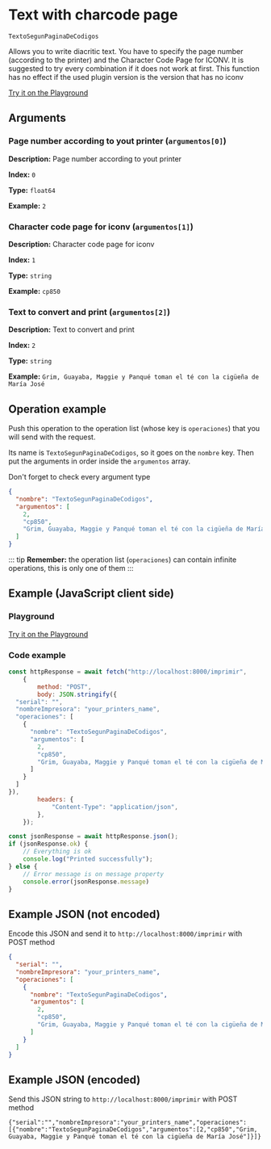 # Text with charcode page

`TextoSegunPaginaDeCodigos`

Allows you to write diacritic text. You have to specify the page number (according to the printer) and the Character Code Page for ICONV. It is suggested to try every combination if it does not work at first. This function has no effect if the used plugin version is the version that has no iconv


[Try it on the Playground](../playground.md?operacion=TextoSegunPaginaDeCodigos)

## Arguments
### Page number according to yout printer (`argumentos[0]`)



**Description:** Page number according to yout printer

**Index:** `0`

**Type:** `float64`

**Example:** `2`

### Character code page for iconv (`argumentos[1]`)



**Description:** Character code page for iconv

**Index:** `1`

**Type:** `string`

**Example:** `cp850`

### Text to convert and print (`argumentos[2]`)



**Description:** Text to convert and print

**Index:** `2`

**Type:** `string`

**Example:** `Grim, Guayaba, Maggie y Panqué toman el té con la cigüeña de María José`

## Operation example


Push this operation to the operation list (whose key is `operaciones`) that you will send with the request.

Its name is `TextoSegunPaginaDeCodigos`, so it goes on the `nombre` key. Then put the arguments in order
inside the `argumentos` array.

Don't forget to check every argument type



```json
{
  "nombre": "TextoSegunPaginaDeCodigos",
  "argumentos": [
    2,
    "cp850",
    "Grim, Guayaba, Maggie y Panqué toman el té con la cigüeña de María José"
  ]
}
```

::: tip
**Remember:** the operation list (`operaciones`) can contain infinite operations, this is only one of them
:::

## Example (JavaScript client side)

### Playground
[Try it on the Playground](../playground.md?operacion=TextoSegunPaginaDeCodigos)

<Playground nombreOperacion="TextoSegunPaginaDeCodigos"/>

### Code example
```js
const httpResponse = await fetch("http://localhost:8000/imprimir",
    {
        method: "POST",
        body: JSON.stringify({
  "serial": "",
  "nombreImpresora": "your_printers_name",
  "operaciones": [
    {
      "nombre": "TextoSegunPaginaDeCodigos",
      "argumentos": [
        2,
        "cp850",
        "Grim, Guayaba, Maggie y Panqué toman el té con la cigüeña de María José"
      ]
    }
  ]
}),
        headers: {
            "Content-Type": "application/json",
        },
    });

const jsonResponse = await httpResponse.json();
if (jsonResponse.ok) {
    // Everything is ok
    console.log("Printed successfully");
} else {
    // Error message is on message property
    console.error(jsonResponse.message)
}
```

## Example JSON (not encoded)

Encode this JSON and send it to `http://localhost:8000/imprimir` with POST method

```json
{
  "serial": "",
  "nombreImpresora": "your_printers_name",
  "operaciones": [
    {
      "nombre": "TextoSegunPaginaDeCodigos",
      "argumentos": [
        2,
        "cp850",
        "Grim, Guayaba, Maggie y Panqué toman el té con la cigüeña de María José"
      ]
    }
  ]
}
```

## Example JSON (encoded)

Send this JSON string to `http://localhost:8000/imprimir` with POST method

```
{"serial":"","nombreImpresora":"your_printers_name","operaciones":[{"nombre":"TextoSegunPaginaDeCodigos","argumentos":[2,"cp850","Grim, Guayaba, Maggie y Panqué toman el té con la cigüeña de María José"]}]}
```
